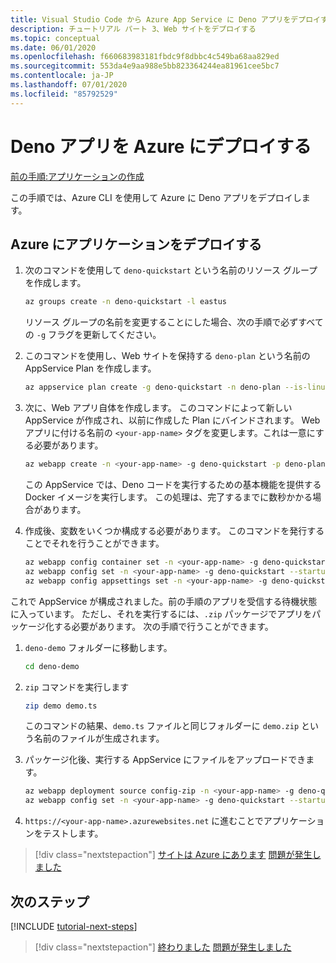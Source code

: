 ```yaml
---
title: Visual Studio Code から Azure App Service に Deno アプリをデプロイする
description: チュートリアル パート 3、Web サイトをデプロイする
ms.topic: conceptual
ms.date: 06/01/2020
ms.openlocfilehash: f660683983181fbdc9f8dbbc4c549ba68aa829ed
ms.sourcegitcommit: 553da4e9aa988e5bb823364244ea81961cee5bc7
ms.contentlocale: ja-JP
ms.lasthandoff: 07/01/2020
ms.locfileid: "85792529"
---
```

# <a name="deploy-deno-apps-to-azure"></a>Deno アプリを Azure にデプロイする

[前の手順:アプリケーションの作成](tutorial-visual-studio-code-azure-app-service-deno-02.md)

この手順では、Azure CLI を使用して Azure に Deno アプリをデプロイします。

## <a name="deploy-the-app-to-azure"></a>Azure にアプリケーションをデプロイする

1. 次のコマンドを使用して `deno-quickstart` という名前のリソース グループを作成します。

    ```bash
    az groups create -n deno-quickstart -l eastus
    ```

    リソース グループの名前を変更することにした場合、次の手順で必ずすべての `-g` フラグを更新してください。

1. このコマンドを使用し、Web サイトを保持する `deno-plan` という名前の AppService Plan を作成します。

    ```bash
    az appservice plan create -g deno-quickstart -n deno-plan --is-linux
    ```

1. 次に、Web アプリ自体を作成します。 このコマンドによって新しい AppService が作成され、以前に作成した Plan にバインドされます。 Web アプリに付ける名前の `<your-app-name>` タグを変更します。これは一意にする必要があります。

    ```bash
    az webapp create -n <your-app-name> -g deno-quickstart -p deno-plan -i anthonychu/azure-webapps-deno:1.0.2
    ```

    この AppService では、Deno コードを実行するための基本機能を提供する Docker イメージを実行します。 この処理は、完了するまでに数秒かかる場合があります。

1. 作成後、変数をいくつか構成する必要があります。 このコマンドを発行することでそれを行うことができます。

    ```bash
    az webapp config container set -n <your-app-name> -g deno-quickstart -i anthonychu/azure-webapps-deno:1.0.2 -r 'https://index.docker.io' -u '' -p  '' -t true && \
    az webapp config set -n <your-app-name> -g deno-quickstart --startup-file '' && \
    az webapp config appsettings set -n <your-app-name> -g deno-quickstart --settings WEBSITE_RUN_FROM_PACKAGE=1 WEBSITES_ENABLE_APP_SERVICE_STORAGE=true
    ```

これで AppService が構成されました。前の手順のアプリを受信する待機状態に入っています。 ただし、それを実行するには、`.zip` パッケージでアプリをパッケージ化する必要があります。 次の手順で行うことができます。

1. `deno-demo` フォルダーに移動します。

    ```bash
    cd deno-demo
    ```

1. `zip` コマンドを実行します

    ```bash
    zip demo demo.ts
    ```

    このコマンドの結果、`demo.ts` ファイルと同じフォルダーに `demo.zip` という名前のファイルが生成されます。

1. パッケージ化後、実行する AppService にファイルをアップロードできます。

    ```bash
    az webapp deployment source config-zip -n <your-app-name> -g deno-quickstart --src ./demo.zip && \
    az webapp config set -n <your-app-name> -g deno-quickstart --startup-file 'deno run --allow-net demo.ts'
    ```

1. `https://<your-app-name>.azurewebsites.net` に進むことでアプリケーションをテストします。

> [!div class="nextstepaction"]
> [サイトは Azure にあります](tutorial-visual-studio-code-azure-app-service-deno-04.md) [問題が発生しました](https://www.research.net/r/PWZWZ52?tutorial=deno-deployment-azureappservice&step=deploy-app)

## <a name="next-steps"></a>次のステップ

[!INCLUDE [tutorial-next-steps](includes/tutorial-next-steps.md)]

> [!div class="nextstepaction"]
> [終わりました](node-howto-deploy-web-app.md) [問題が発生しました](https://www.research.net/r/PWZWZ52?tutorial=deno-deployment-azureappservice&step=clean-up-resources)
